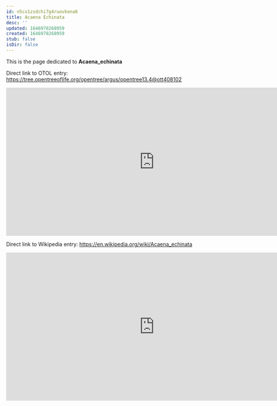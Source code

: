 ```yaml
---
id: n5cx1zsdchi7g4ruovkona6
title: Acaena Echinata
desc: ''
updated: 1646978268959
created: 1646978268959
stub: false
isDir: false
---
```

This is the page dedicated to **Acaena_echinata**


Direct link to OTOL entry: https://tree.opentreeoflife.org/opentree/argus/opentree13.4@ott408102



<html>
    <body>
    <iframe src="https://tree.opentreeoflife.org/opentree/argus/opentree13.4@ott408102"
    width="800" height="400" frameborder="0" allowfullscreen> </iframe>
    </body>
</html>
    


Direct link to Wikipedia entry: https://en.wikipedia.org/wiki/Acaena_echinata



<html>
    <body>
    <iframe src="https://en.wikipedia.org/wiki/Acaena_echinata"
    width="800" height="400" frameborder="0" allowfullscreen> </iframe>
    </body>
</html>
    
